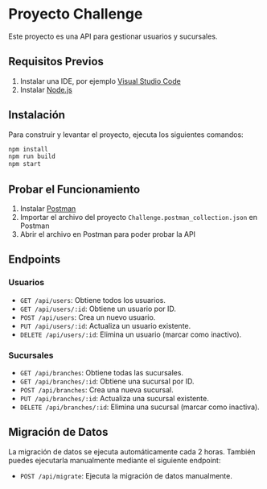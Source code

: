 # Proyecto Challenge

Este proyecto es una API para gestionar usuarios y sucursales.

## Requisitos Previos

1. Instalar una IDE, por ejemplo [Visual Studio Code](https://code.visualstudio.com/)
2. Instalar [Node.js](https://nodejs.org/)

## Instalación
Para construir y levantar el proyecto, ejecuta los siguientes comandos:

```sh
npm install
npm run build
npm start
```

## Probar el Funcionamiento

1. Instalar [Postman](https://www.postman.com/)
2. Importar el archivo del proyecto `Challenge.postman_collection.json` en Postman
3. Abrir el archivo en Postman para poder probar la API

## Endpoints

### Usuarios

- `GET /api/users`: Obtiene todos los usuarios.
- `GET /api/users/:id`: Obtiene un usuario por ID.
- `POST /api/users`: Crea un nuevo usuario.
- `PUT /api/users/:id`: Actualiza un usuario existente.
- `DELETE /api/users/:id`: Elimina un usuario (marcar como inactivo).

### Sucursales

- `GET /api/branches`: Obtiene todas las sucursales.
- `GET /api/branches/:id`: Obtiene una sucursal por ID.
- `POST /api/branches`: Crea una nueva sucursal.
- `PUT /api/branches/:id`: Actualiza una sucursal existente.
- `DELETE /api/branches/:id`: Elimina una sucursal (marcar como inactiva).

## Migración de Datos

La migración de datos se ejecuta automáticamente cada 2 horas. También puedes ejecutarla manualmente mediante el siguiente endpoint:

- `POST /api/migrate`: Ejecuta la migración de datos manualmente.
